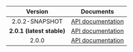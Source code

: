 | Version | Documents |
|:---:|---|
| 2.0.2-SNAPSHOT | [API documentation](2.0.2-SNAPSHOT) |
| **2.0.1 (latest stable)** | [API documentation](latest-stable) |
| 2.0.0 | [API documentation](2.0.0) |
